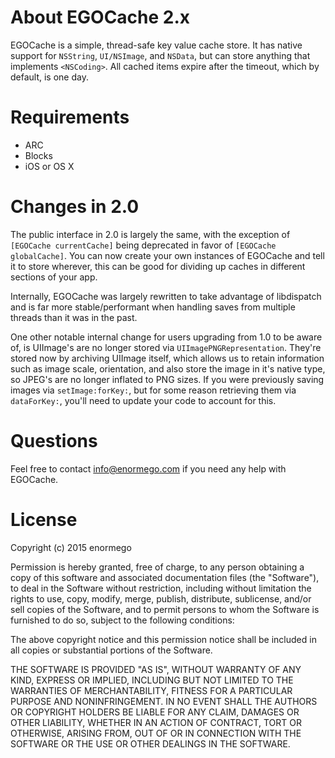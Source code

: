 # About EGOCache 2.x
EGOCache is a simple, thread-safe key value cache store.  It has native support for `NSString`, `UI/NSImage`, and `NSData`, but can store anything that implements `<NSCoding>`.  All cached items expire after the timeout, which by default, is one day.

# Requirements

* ARC
* Blocks
* iOS or OS X

# Changes in 2.0

The public interface in 2.0 is largely the same, with the exception of `[EGOCache currentCache]` being deprecated in favor of `[EGOCache globalCache]`.  You can now create your own instances of EGOCache and tell it to store wherever, this can be good for dividing up caches in different sections of your app.

Internally, EGOCache was largely rewritten to take advantage of libdispatch and is far more stable/performant when handling saves from multiple threads than it was in the past.

One other notable internal change for users upgrading from 1.0 to be aware of, is UIImage's are no longer stored via `UIImagePNGRepresentation`.  They're stored now by archiving UIImage itself, which allows us to retain information such as image scale, orientation, and also store the image in it's native type, so JPEG's are no longer inflated to PNG sizes.  If you were previously saving images via `setImage:forKey:`, but for some reason retrieving them via `dataForKey:`, you'll need to update your code to account for this.

# Questions
Feel free to contact info@enormego.com if you need any help with EGOCache.

# License
Copyright (c) 2015 enormego

Permission is hereby granted, free of charge, to any person obtaining a copy
of this software and associated documentation files (the "Software"), to deal
in the Software without restriction, including without limitation the rights
to use, copy, modify, merge, publish, distribute, sublicense, and/or sell
copies of the Software, and to permit persons to whom the Software is
furnished to do so, subject to the following conditions:

The above copyright notice and this permission notice shall be included in
all copies or substantial portions of the Software.

THE SOFTWARE IS PROVIDED "AS IS", WITHOUT WARRANTY OF ANY KIND, EXPRESS OR
IMPLIED, INCLUDING BUT NOT LIMITED TO THE WARRANTIES OF MERCHANTABILITY,
FITNESS FOR A PARTICULAR PURPOSE AND NONINFRINGEMENT. IN NO EVENT SHALL THE
AUTHORS OR COPYRIGHT HOLDERS BE LIABLE FOR ANY CLAIM, DAMAGES OR OTHER
LIABILITY, WHETHER IN AN ACTION OF CONTRACT, TORT OR OTHERWISE, ARISING FROM,
OUT OF OR IN CONNECTION WITH THE SOFTWARE OR THE USE OR OTHER DEALINGS IN
THE SOFTWARE.

